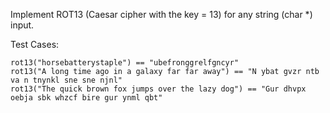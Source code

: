 Implement ROT13 (Caesar cipher with the key = 13) for any string (char *) input. 

Test Cases: 

```
rot13("horsebatterystaple") == "ubefronggrelfgncyr"
rot13("A long time ago in a galaxy far far away") == "N ybat gvzr ntb va n tnynkl sne sne njnl"
rot13("The quick brown fox jumps over the lazy dog") == "Gur dhvpx oebja sbk whzcf bire gur ynml qbt"
```
